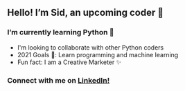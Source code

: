 ## Hello! I’m **Sid**, an upcoming coder :dizzy:

### I’m currently learning Python :snake:
- I'm looking to collaborate with other Python coders 
- 2021 Goals :goal_net:: Learn programming and machine learning
- Fun fact: I am a Creative Marketer ✨

### Connect with me on [LinkedIn!](linkedin.com/in/siddheshgarg)

<!---
siddheshgarg/siddheshgarg is a ✨ special ✨ repository because its `README.md` (this file) appears on your GitHub profile.
You can click the Preview link to take a look at your changes.
--->
